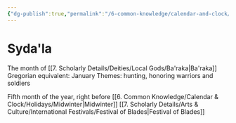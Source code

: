 ```yaml
---
{"dg-publish":true,"permalink":"/6-common-knowledge/calendar-and-clock/months/syda-la/","noteIcon":""}
---
```


# Syda'la

The month of [[7. Scholarly Details/Deities/Local Gods/Ba'raka\|Ba'raka]] 
Gregorian equivalent: January
Themes: hunting, honoring warriors and soldiers

Fifth month of the year, right before [[6. Common Knowledge/Calendar & Clock/Holidays/Midwinter\|Midwinter]]
[[7. Scholarly Details/Arts & Culture/International Festivals/Festival of Blades\|Festival of Blades]] 